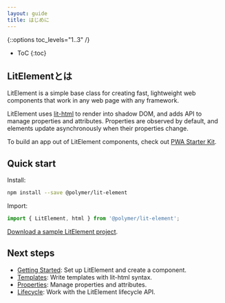 ```yaml
---
layout: guide
title: はじめに
---
```


{::options toc_levels="1..3" /}
* ToC
{:toc}

## LitElementとは

LitElement is a simple base class for creating fast, lightweight web components that work in any web page with any framework.

LitElement uses [lit-html](https://lit-html.polymer-project.org/) to render into shadow DOM, and adds API to manage properties and attributes. Properties are observed by default, and elements update asynchronously when their properties change. 

To build an app out of LitElement components, check out [PWA Starter Kit](https://pwa-starter-kit.polymer-project.org/).

## Quick start 

Install:

```bash
npm install --save @polymer/lit-element
```

Import:

```js
import { LitElement, html } from '@polymer/lit-element';
```

[Download a sample LitElement project](https://github.com/PolymerLabs/start-lit-element).

## Next steps

* [Getting Started](/guide/start): Set up LitElement and create a component.
* [Templates](/guide/templates): Write templates with lit-html syntax.
* [Properties](/guide/properties): Manage properties and attributes.
* [Lifecycle](/guide/lifecycle): Work with the LitElement lifecycle API.

